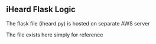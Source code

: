 ## iHeard Flask Logic

The flask file (iheard.py) is hosted on separate AWS server

The file exists here simply for reference